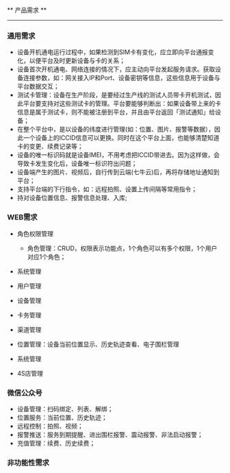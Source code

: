 ** 产品需求 **

----

### 通用需求

+ 设备开机通电运行过程中，如果检测到SIM卡有变化，应立即向平台通报变化，以便平台及时更新设备与卡的关系；
+ 设备首次开机通电、网络连接的情况下，应主动向平台发起服务请求。获取设备连接参数，如：网关接入IP和Port、设备密钥等信息，这些信息用于设备与平台数据交互；
+ 测试卡管理：设备在生产阶段，是要经过生产线的测试人员带卡开机测试，因此平台要支持对这些测试卡的管理。平台要能够判断出：如果设备带上来的卡信息是属于测试卡，则不能被注册到平台，并且由平台返回「测试通知」给设备；
+ 在整个平台中，是以设备的纬度进行管理(如：位置、图片、报警等数据），因此一个设备上的ICCID信息可以更换。同时在这个平台上面，也能够清楚知道卡的变更、续费记录等；
+ 设备的唯一标识码就是设备IMEI，不用考虑把ICCID带进去。因为这样做，会导致卡发生变化后，设备唯一标识符出问题；
+ 设备端产生的图片、视频后，自行传到云端(七牛云)后，再将存储地址通知到平台；
+ 支持平台端的下行指令，如：远程拍照、设置上传间隔等常用指令； 
+ 持对设备位置信息、报警信息处理、入库;

### WEB需求  
+ 角色权限管理
  - 角色管理：CRUD，权限表示功能点，1个角色可以有多个权限，1个用户对应1个角色；

+ 系统管理
+ 用户管理
+ 设备管理
+ 卡务管理
+ 渠道管理
+ 位置管理：设备当前位置显示、历史轨迹查看、电子围栏管理
+ 系统管理
+ 4S店管理

### 微信公众号
+ 设备管理：扫码绑定、列表、解绑；
+ 位置服务：当前位置、历史轨迹；
+ 远程控制：拍照、视频；
+ 报警推送：服务到期提醒、进出围栏报警、震动报警、非法启动报警；
+ 充值管理：续费、历史续费；


### 非功能性需求


